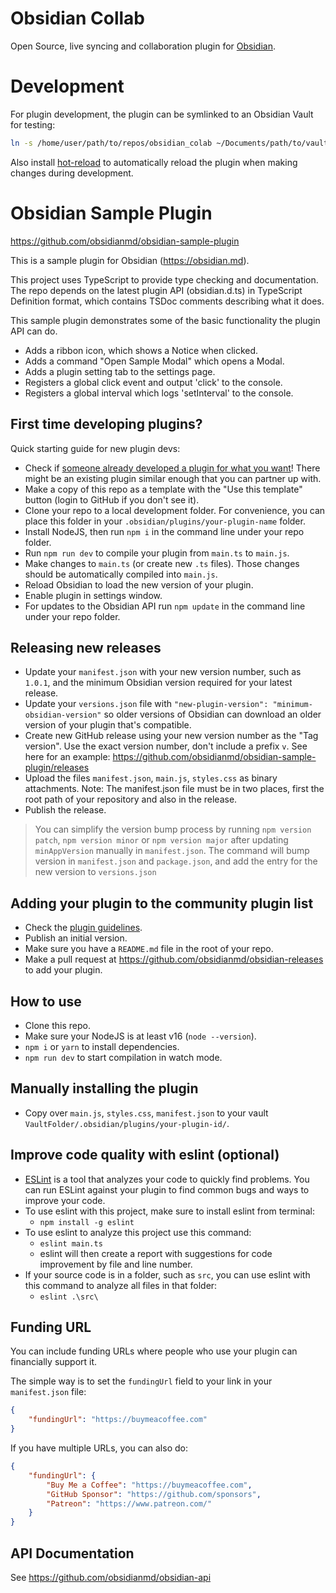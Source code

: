 # Obsidian Collab

Open Source, live syncing and collaboration plugin for [Obsidian](https://obsidian.md/).



# Development

For plugin development, the plugin can be symlinked to an Obsidian Vault for testing:

```bash
ln -s /home/user/path/to/repos/obsidian_colab ~/Documents/path/to/vault/.obsidian/plugins/obsidian_colab
```

Also install [hot-reload](https://github.com/pjeby/hot-reload) to automatically reload the plugin when making changes during development.

# Obsidian Sample Plugin

https://github.com/obsidianmd/obsidian-sample-plugin

This is a sample plugin for Obsidian (https://obsidian.md).

This project uses TypeScript to provide type checking and documentation.
The repo depends on the latest plugin API (obsidian.d.ts) in TypeScript Definition format, which contains TSDoc comments describing what it does.

This sample plugin demonstrates some of the basic functionality the plugin API can do.
- Adds a ribbon icon, which shows a Notice when clicked.
- Adds a command "Open Sample Modal" which opens a Modal.
- Adds a plugin setting tab to the settings page.
- Registers a global click event and output 'click' to the console.
- Registers a global interval which logs 'setInterval' to the console.

## First time developing plugins?

Quick starting guide for new plugin devs:

- Check if [someone already developed a plugin for what you want](https://obsidian.md/plugins)! There might be an existing plugin similar enough that you can partner up with.
- Make a copy of this repo as a template with the "Use this template" button (login to GitHub if you don't see it).
- Clone your repo to a local development folder. For convenience, you can place this folder in your `.obsidian/plugins/your-plugin-name` folder.
- Install NodeJS, then run `npm i` in the command line under your repo folder.
- Run `npm run dev` to compile your plugin from `main.ts` to `main.js`.
- Make changes to `main.ts` (or create new `.ts` files). Those changes should be automatically compiled into `main.js`.
- Reload Obsidian to load the new version of your plugin.
- Enable plugin in settings window.
- For updates to the Obsidian API run `npm update` in the command line under your repo folder.

## Releasing new releases

- Update your `manifest.json` with your new version number, such as `1.0.1`, and the minimum Obsidian version required for your latest release.
- Update your `versions.json` file with `"new-plugin-version": "minimum-obsidian-version"` so older versions of Obsidian can download an older version of your plugin that's compatible.
- Create new GitHub release using your new version number as the "Tag version". Use the exact version number, don't include a prefix `v`. See here for an example: https://github.com/obsidianmd/obsidian-sample-plugin/releases
- Upload the files `manifest.json`, `main.js`, `styles.css` as binary attachments. Note: The manifest.json file must be in two places, first the root path of your repository and also in the release.
- Publish the release.

> You can simplify the version bump process by running `npm version patch`, `npm version minor` or `npm version major` after updating `minAppVersion` manually in `manifest.json`.
> The command will bump version in `manifest.json` and `package.json`, and add the entry for the new version to `versions.json`

## Adding your plugin to the community plugin list

- Check the [plugin guidelines](https://docs.obsidian.md/Plugins/Releasing/Plugin+guidelines).
- Publish an initial version.
- Make sure you have a `README.md` file in the root of your repo.
- Make a pull request at https://github.com/obsidianmd/obsidian-releases to add your plugin.

## How to use

- Clone this repo.
- Make sure your NodeJS is at least v16 (`node --version`).
- `npm i` or `yarn` to install dependencies.
- `npm run dev` to start compilation in watch mode.

## Manually installing the plugin

- Copy over `main.js`, `styles.css`, `manifest.json` to your vault `VaultFolder/.obsidian/plugins/your-plugin-id/`.

## Improve code quality with eslint (optional)
- [ESLint](https://eslint.org/) is a tool that analyzes your code to quickly find problems. You can run ESLint against your plugin to find common bugs and ways to improve your code. 
- To use eslint with this project, make sure to install eslint from terminal:
  - `npm install -g eslint`
- To use eslint to analyze this project use this command:
  - `eslint main.ts`
  - eslint will then create a report with suggestions for code improvement by file and line number.
- If your source code is in a folder, such as `src`, you can use eslint with this command to analyze all files in that folder:
  - `eslint .\src\`

## Funding URL

You can include funding URLs where people who use your plugin can financially support it.

The simple way is to set the `fundingUrl` field to your link in your `manifest.json` file:

```json
{
    "fundingUrl": "https://buymeacoffee.com"
}
```

If you have multiple URLs, you can also do:

```json
{
    "fundingUrl": {
        "Buy Me a Coffee": "https://buymeacoffee.com",
        "GitHub Sponsor": "https://github.com/sponsors",
        "Patreon": "https://www.patreon.com/"
    }
}
```

## API Documentation

See https://github.com/obsidianmd/obsidian-api
